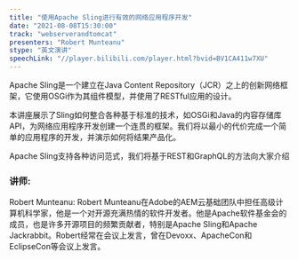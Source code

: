 ```yaml
---
title: "使用Apache Sling进行有效的网络应用程序开发"
date: "2021-08-08T15:30:00" 
track: "webserverandtomcat"
presenters: "Robert Munteanu"
stype: "英文演讲"
speechLink: "//player.bilibili.com/player.html?bvid=BV1CA411w7XU"
---
```

Apache Sling是一个建立在Java Content Repository（JCR）之上的创新网络框架，它使用OSGi作为其组件模型，并使用了RESTful应用的设计。
 

 本讲座展示了Sling如何整合各种基于标准的技术，如OSGi和Java的内容存储库API，为网络应用程序开发创建一个连贯的框架。我们将以最小的代价完成一个简单的应用程序的开发，并演示如何将结果产品化。
 

 Apache Sling支持各种访问范式，我们将基于REST和GraphQL的方法向大家介绍
 ### 讲师: 
 Robert Munteanu: Robert Munteanu在Adobe的AEM云基础团队中担任高级计算机科学家，他是一个对开源充满热情的软件开发者。他是Apache软件基金会的成员，也是许多开源项目的频繁贡献者，特别是Apache Sling和Apache Jackrabbit。Robert经常在会议上发言，曾在Devoxx、ApacheCon和EclipseCon等会议上发言。